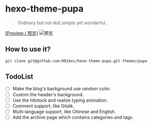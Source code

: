 # hexo-theme-pupa
> Ordinary but not dull,simple yet wonderful.

[[Preview / 预览]](https://cdn.jsdelivr.net/gh/wxc0914/image/0da3fd62d5d3038a7c57885e279884db.png)
![预览](https://cdn.jsdelivr.net/gh/wxc0914/image/0da3fd62d5d3038a7c57885e279884db.png)

## How to use it?

```bash
git clone git@github.com:0914xc/hexo-theme-pupa.git themes/pupa
```

## TodoList

- [ ] Make the blog's background use random color.
- [ ] Custom the header's background.
- [ ] Use the hitotock and realize typing animation.
- [ ] Comment support, like Gitalk. 
- [ ] Multi-language support, like Chinese and English.
- [ ] Add the archive page which contains categories and tags.
